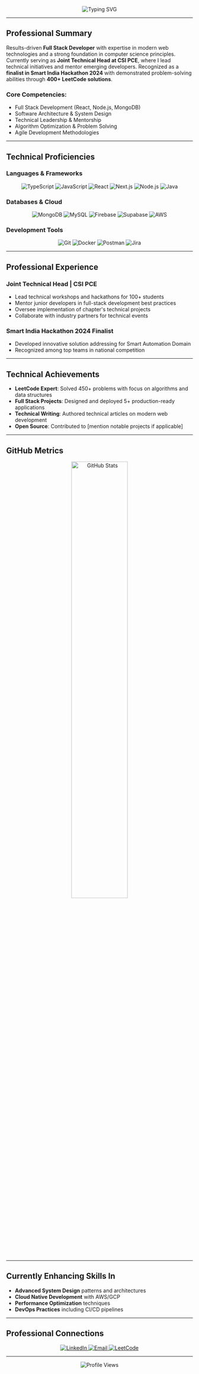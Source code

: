 <div align="center">
  <img src="https://readme-typing-svg.demolab.com?font=Fira+Code&size=28&duration=3000&pause=1000&color=7DF9FF&center=true&vCenter=true&width=800&lines=Hello%2C+I'm+Sarthak+Vitmal;Full+Stack+Developer;Joint+Technical+Head+%40+CSI+PCE;SIH+2024+Finalist+%7C+LeetCode+Enthusiast" alt="Typing SVG" />
</div>

---

## Professional Summary

Results-driven **Full Stack Developer** with expertise in modern web technologies and a strong foundation in computer science principles. Currently serving as **Joint Technical Head at CSI PCE**, where I lead technical initiatives and mentor emerging developers. Recognized as a **finalist in Smart India Hackathon 2024** with demonstrated problem-solving abilities through **400+ LeetCode solutions**.

### Core Competencies:
- Full Stack Development (React, Node.js, MongoDB)
- Software Architecture & System Design
- Technical Leadership & Mentorship
- Algorithm Optimization & Problem Solving
- Agile Development Methodologies

---

## Technical Proficiencies

### Languages & Frameworks
<div align="center">
  <img src="https://img.shields.io/badge/TypeScript-3178C6?style=flat&logo=typescript&logoColor=white" alt="TypeScript">
  <img src="https://img.shields.io/badge/JavaScript-F7DF1E?style=flat&logo=javascript&logoColor=black" alt="JavaScript">
  <img src="https://img.shields.io/badge/React-61DAFB?style=flat&logo=react&logoColor=black" alt="React">
  <img src="https://img.shields.io/badge/Next.js-000000?style=flat&logo=next.js&logoColor=white" alt="Next.js">
  <img src="https://img.shields.io/badge/Node.js-339933?style=flat&logo=node.js&logoColor=white" alt="Node.js">
  <img src="https://img.shields.io/badge/Java-007396?style=flat&logo=java&logoColor=white" alt="Java">
</div>

### Databases & Cloud
<div align="center">
  <img src="https://img.shields.io/badge/MongoDB-47A248?style=flat&logo=mongodb&logoColor=white" alt="MongoDB">
  <img src="https://img.shields.io/badge/MySQL-4479A1?style=flat&logo=mysql&logoColor=white" alt="MySQL">
  <img src="https://img.shields.io/badge/Firebase-FFCA28?style=flat&logo=firebase&logoColor=black" alt="Firebase"> 
  <img src="https://img.shields.io/badge/Supabase-3ECF8E?style=flat&logo=supabase&logoColor=white" alt="Supabase">
  <img src="https://img.shields.io/badge/AWS-232F3E?style=flat&logo=amazon-aws&logoColor=white" alt="AWS">
</div>

### Development Tools
<div align="center">
  <img src="https://img.shields.io/badge/Git-F05032?style=flat&logo=git&logoColor=white" alt="Git">
  <img src="https://img.shields.io/badge/Docker-2496ED?style=flat&logo=docker&logoColor=white" alt="Docker">
  <img src="https://img.shields.io/badge/Postman-FF6C37?style=flat&logo=postman&logoColor=white" alt="Postman">
  <img src="https://img.shields.io/badge/Jira-0052CC?style=flat&logo=jira&logoColor=white" alt="Jira">
</div>

---

## Professional Experience

### Joint Technical Head | CSI PCE
- Lead technical workshops and hackathons for 100+ students
- Mentor junior developers in full-stack development best practices
- Oversee implementation of chapter's technical projects
- Collaborate with industry partners for technical events

### Smart India Hackathon 2024 Finalist
- Developed innovative solution addressing for Smart Automation Domain
- Recognized among top teams in national competition

---

## Technical Achievements

- **LeetCode Expert**: Solved 450+ problems with focus on algorithms and data structures
- **Full Stack Projects**: Designed and deployed 5+ production-ready applications
- **Technical Writing**: Authored technical articles on modern web development
- **Open Source**: Contributed to [mention notable projects if applicable]

---

## GitHub Metrics

<div align="center">
<img width="55%" src="https://github-readme-stats.vercel.app/api?username=SarthakVitmal&show_icons=true&theme=algolia&hide_border=true&count_private=true&cache_bust=1" alt="GitHub Stats" />
</div>

---

## Currently Enhancing Skills In

- **Advanced System Design** patterns and architectures
- **Cloud Native Development** with AWS/GCP
- **Performance Optimization** techniques
- **DevOps Practices** including CI/CD pipelines

---

## Professional Connections

<div align="center">
  <a href="https://linkedin.com/in/sarthak-vitmal">
    <img src="https://img.shields.io/badge/LinkedIn-0A66C2?style=for-the-badge&logo=linkedin&logoColor=white" alt="LinkedIn">
  </a>
  <a href="mailto:sarthak.vitmal.dev@gmail.com">
    <img src="https://img.shields.io/badge/Email-EA4335?style=for-the-badge&logo=gmail&logoColor=white" alt="Email">
  </a>
  <a href="https://leetcode.com/SarthakVitmal/">
    <img src="https://img.shields.io/badge/LeetCode-FFA116?style=for-the-badge&logo=leetcode&logoColor=white" alt="LeetCode">
  </a>
</div>

---

<div align="center">
  <img src="https://komarev.com/ghpvc/?username=SarthakVitmal&label=Profile+Views&color=2563EB&style=flat" alt="Profile Views" />
</div>
